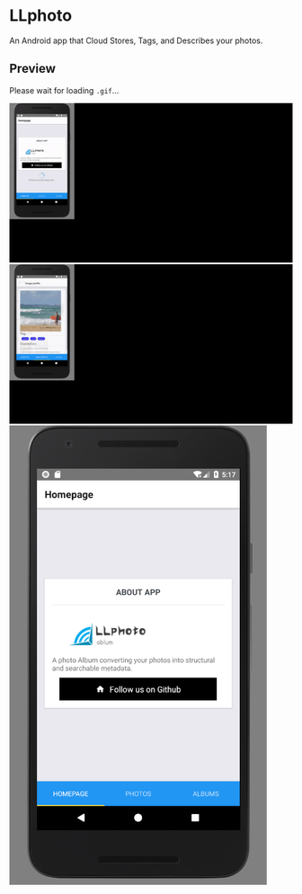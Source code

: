 # LLphoto
An Android app that Cloud Stores, Tags, and Describes your photos.

## Preview
Please wait for loading `.gif`...
<div style="float: left;"><img src="/pre1.gif" /></div>
<div style="float: left;"><img src="/pre2.gif" /></div>
<div style="float: left;"><img src="/pre3.jpg" /></div>

